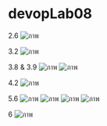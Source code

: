 # devopLab08

2.6
![ภาพ](https://github.com/user-attachments/assets/5103d3e1-5f93-4245-9233-e540c4112c13)

3.2
![ภาพ](https://github.com/user-attachments/assets/8fff4d6d-ee40-402b-9877-7883380fa33c)

3.8 & 3.9
![ภาพ](https://github.com/user-attachments/assets/23427caf-1916-4781-b140-4f0d9d4ab352)
![ภาพ](https://github.com/user-attachments/assets/e8905b8c-cc32-4058-bc77-55a1b4744359)

4.2
![ภาพ](https://github.com/user-attachments/assets/d961b2f6-ca9d-4d58-b034-a06e2c400047)

5.6
![ภาพ](https://github.com/user-attachments/assets/d67c2425-b04f-49a1-bfff-18f3a579fc6e)
![ภาพ](https://github.com/user-attachments/assets/790f31a6-e346-47ab-9b9b-921359b3202d)
![ภาพ](https://github.com/user-attachments/assets/c3e11b35-e9f2-4314-a392-961931bdfa37)
![ภาพ](https://github.com/user-attachments/assets/3b9f2742-9874-4501-90c2-816630328706)

6
![ภาพ](https://github.com/user-attachments/assets/9d00c70f-2779-485d-b542-f8cdad7d14b3)







